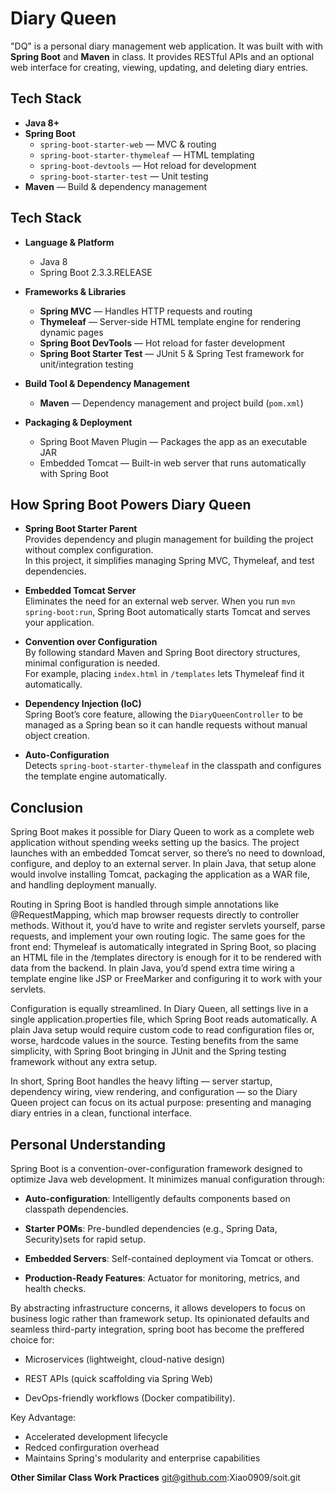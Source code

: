 # Diary Queen
"DQ" is a personal diary management web application. It was built with with **Spring Boot** and **Maven** in class.
It provides RESTful APIs and an optional web interface for creating, viewing, updating, and deleting diary entries.

##  Tech Stack
- **Java 8+**
- **Spring Boot**
  - `spring-boot-starter-web` — MVC & routing
  - `spring-boot-starter-thymeleaf` — HTML templating
  - `spring-boot-devtools` — Hot reload for development
  - `spring-boot-starter-test` — Unit testing
- **Maven** — Build & dependency management


## Tech Stack

- **Language & Platform**  
  - Java 8  
  - Spring Boot 2.3.3.RELEASE  

- **Frameworks & Libraries**  
  - **Spring MVC** — Handles HTTP requests and routing  
  - **Thymeleaf** — Server-side HTML template engine for rendering dynamic pages  
  - **Spring Boot DevTools** — Hot reload for faster development  
  - **Spring Boot Starter Test** — JUnit 5 & Spring Test framework for unit/integration testing  

- **Build Tool & Dependency Management**  
  - **Maven** — Dependency management and project build (`pom.xml`)  

- **Packaging & Deployment**  
  - Spring Boot Maven Plugin — Packages the app as an executable JAR  
  - Embedded Tomcat — Built-in web server that runs automatically with Spring Boot  

##  How Spring Boot Powers Diary Queen

- **Spring Boot Starter Parent**  
  Provides dependency and plugin management for building the project without complex configuration.  
  In this project, it simplifies managing Spring MVC, Thymeleaf, and test dependencies.

- **Embedded Tomcat Server**  
  Eliminates the need for an external web server. When you run `mvn spring-boot:run`, Spring Boot automatically starts Tomcat and serves your application.

- **Convention over Configuration**  
  By following standard Maven and Spring Boot directory structures, minimal configuration is needed.  
  For example, placing `index.html` in `/templates` lets Thymeleaf find it automatically.

- **Dependency Injection (IoC)**  
  Spring Boot’s core feature, allowing the `DiaryQueenController` to be managed as a Spring bean so it can handle requests without manual object creation.

- **Auto-Configuration**  
  Detects `spring-boot-starter-thymeleaf` in the classpath and configures the template engine automatically.

##  Conclusion
Spring Boot makes it possible for Diary Queen to work as a complete web application without spending weeks setting up the basics. The project launches with an embedded Tomcat server, so there’s no need to download, configure, and deploy to an external server. In plain Java, that setup alone would involve installing Tomcat, packaging the application as a WAR file, and handling deployment manually.

Routing in Spring Boot is handled through simple annotations like @RequestMapping, which map browser requests directly to controller methods. Without it, you’d have to write and register servlets yourself, parse requests, and implement your own routing logic. The same goes for the front end: Thymeleaf is automatically integrated in Spring Boot, so placing an HTML file in the /templates directory is enough for it to be rendered with data from the backend. In plain Java, you’d spend extra time wiring a template engine like JSP or FreeMarker and configuring it to work with your servlets.

Configuration is equally streamlined. In Diary Queen, all settings live in a single application.properties file, which Spring Boot reads automatically. A plain Java setup would require custom code to read configuration files or, worse, hardcode values in the source. Testing benefits from the same simplicity, with Spring Boot bringing in JUnit and the Spring testing framework without any extra setup.

In short, Spring Boot handles the heavy lifting — server startup, dependency wiring, view rendering, and configuration — so the Diary Queen project can focus on its actual purpose: presenting and managing diary entries in a clean, functional interface.
  
##  Personal Understanding
Spring Boot is a convention-over-configuration framework designed to optimize Java web development. It minimizes manual configuration through:

* **Auto-configuration**: Intelligently defaults components based on classpath dependencies.

* **Starter POMs**: Pre-bundled dependencies (e.g., Spring Data, Security)sets for rapid setup.

* **Embedded Servers**: Self-contained deployment via Tomcat or others.

* **Production-Ready Features**: Actuator for monitoring, metrics, and health checks.

By abstracting infrastructure concerns, it allows developers to focus on business logic rather than framework setup. Its opinionated defaults and seamless third-party integration, spring boot has become the preffered choice for:

* Microservices (lightweight, cloud-native design)

* REST APIs (quick scaffolding via Spring Web)

* DevOps-friendly workflows (Docker compatibility).

Key Advantage: 
* Accelerated development lifecycle
* Redced confirguration overhead
* Maintains Spring's modularity and enterprise capabilities

**Other Similar Class Work Practices**
git@github.com:Xiao0909/soit.git
